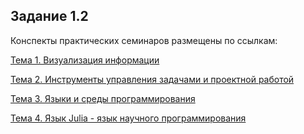 ## Задание 1.2

Конспекты практических семинаров размещены по ссылкам:

[Тема 1. Визуализация информации](seminar1.md)

[Тема 2. Инструменты управления задачами и проектной работой](seminar2.md)

[Тема 3. Языки и среды программирования](seminar3.md)

[Тема 4. Язык Julia - язык научного программирования](seminar4.md)
